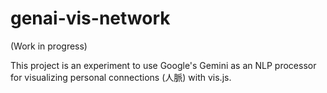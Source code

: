 # genai-vis-network

(Work in progress)

This project is an experiment to use Google's Gemini as an NLP processor for visualizing personal connections (人脈) with vis.js.


